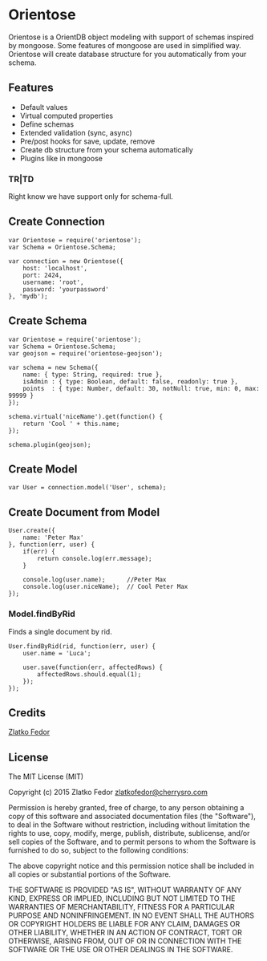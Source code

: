 # Orientose

Orientose is a OrientDB object modeling with support of schemas inspired by mongoose. Some features of mongoose are used in simplified way. Orientose will create database structure for you automatically from your schema. 


## Features
 * Default values
 * Virtual computed properties
 * Define schemas
 * Extended validation (sync, async)
 * Pre/post hooks for save, update, remove
 * Create db structure from your schema automatically
 * Plugins like in mongoose

### TR|TD
Right know we have support only for schema-full. 


## Create Connection

	var Orientose = require('orientose');
	var Schema = Orientose.Schema;

	var connection = new Orientose({
		host: 'localhost',
		port: 2424,
		username: 'root',
		password: 'yourpassword'
	}, 'mydb'); 


## Create Schema

	var Orientose = require('orientose');
	var Schema = Orientose.Schema;
	var geojson = require('orientose-geojson');

	var schema = new Schema({
		name: { type: String, required: true },
		isAdmin : { type: Boolean, default: false, readonly: true },
		points  : { type: Number, default: 30, notNull: true, min: 0, max: 99999 }
	});

	schema.virtual('niceName').get(function() {
		return 'Cool ' + this.name;
	});

	schema.plugin(geojson);


## Create Model

	var User = connection.model('User', schema);


## Create Document from Model

	User.create({
		name: 'Peter Max'
	}, function(err, user) {
		if(err) {
			return console.log(err.message);
		}

		console.log(user.name);      //Peter Max
		console.log(user.niceName);  // Cool Peter Max
	});

### Model.findByRid
Finds a single document by rid.

	User.findByRid(rid, function(err, user) {
		user.name = 'Luca';

		user.save(function(err, affectedRows) {
			affectedRows.should.equal(1);
		});
	});

		
## Credits

[Zlatko Fedor](http://github.com/seeden)

## License

The MIT License (MIT)

Copyright (c) 2015 Zlatko Fedor zlatkofedor@cherrysro.com

Permission is hereby granted, free of charge, to any person obtaining a copy
of this software and associated documentation files (the "Software"), to deal
in the Software without restriction, including without limitation the rights
to use, copy, modify, merge, publish, distribute, sublicense, and/or sell
copies of the Software, and to permit persons to whom the Software is
furnished to do so, subject to the following conditions:

The above copyright notice and this permission notice shall be included in
all copies or substantial portions of the Software.

THE SOFTWARE IS PROVIDED "AS IS", WITHOUT WARRANTY OF ANY KIND, EXPRESS OR
IMPLIED, INCLUDING BUT NOT LIMITED TO THE WARRANTIES OF MERCHANTABILITY,
FITNESS FOR A PARTICULAR PURPOSE AND NONINFRINGEMENT. IN NO EVENT SHALL THE
AUTHORS OR COPYRIGHT HOLDERS BE LIABLE FOR ANY CLAIM, DAMAGES OR OTHER
LIABILITY, WHETHER IN AN ACTION OF CONTRACT, TORT OR OTHERWISE, ARISING FROM,
OUT OF OR IN CONNECTION WITH THE SOFTWARE OR THE USE OR OTHER DEALINGS IN
THE SOFTWARE.